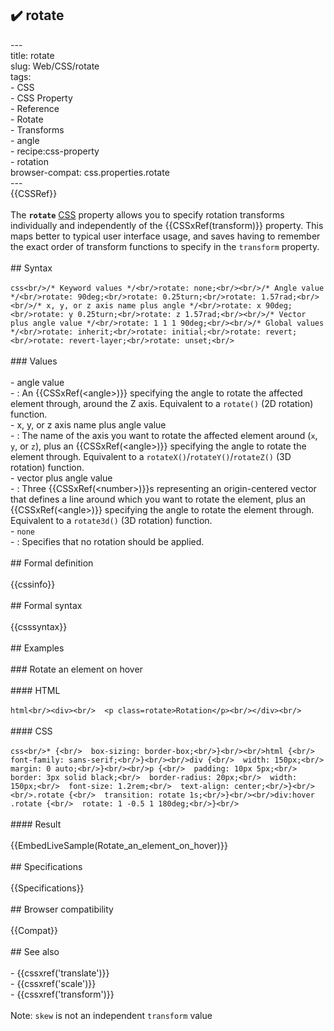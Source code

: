 ## ✔️ rotate 
 ---<br/>title: rotate<br/>slug: Web/CSS/rotate<br/>tags:<br/>  - CSS<br/>  - CSS Property<br/>  - Reference<br/>  - Rotate<br/>  - Transforms<br/>  - angle<br/>  - recipe:css-property<br/>  - rotation<br/>browser-compat: css.properties.rotate<br/>---<br/>{{CSSRef}}<br/><br/>The **`rotate`** [CSS](/en-US/docs/Web/CSS) property allows you to specify rotation transforms individually and independently of the {{CSSxRef(transform)}} property. This maps better to typical user interface usage, and saves having to remember the exact order of transform functions to specify in the `transform` property.<br/><br/>## Syntax<br/><br/>```css<br/>/* Keyword values */<br/>rotate: none;<br/><br/>/* Angle value */<br/>rotate: 90deg;<br/>rotate: 0.25turn;<br/>rotate: 1.57rad;<br/><br/>/* x, y, or z axis name plus angle */<br/>rotate: x 90deg;<br/>rotate: y 0.25turn;<br/>rotate: z 1.57rad;<br/><br/>/* Vector plus angle value */<br/>rotate: 1 1 1 90deg;<br/><br/>/* Global values */<br/>rotate: inherit;<br/>rotate: initial;<br/>rotate: revert;<br/>rotate: revert-layer;<br/>rotate: unset;<br/>```<br/><br/>### Values<br/><br/>- angle value<br/>  - : An {{CSSxRef(&lt;angle&gt;)}} specifying the angle to rotate the affected element through, around the Z axis. Equivalent to a `rotate()` (2D rotation) function.<br/>- x, y, or z axis name plus angle value<br/>  - : The name of the axis you want to rotate the affected element around (`x`, `y`, or `z`), plus an {{CSSxRef(&lt;angle&gt;)}} specifying the angle to rotate the element through. Equivalent to a `rotateX()`/`rotateY()`/`rotateZ()` (3D rotation) function.<br/>- vector plus angle value<br/>  - : Three {{CSSxRef(&lt;number&gt;)}}s representing an origin-centered vector that defines a line around which you want to rotate the element, plus an {{CSSxRef(&lt;angle&gt;)}} specifying the angle to rotate the element through. Equivalent to a `rotate3d()` (3D rotation) function.<br/>- `none`<br/>  - : Specifies that no rotation should be applied.<br/><br/>## Formal definition<br/><br/>{{cssinfo}}<br/><br/>## Formal syntax<br/><br/>{{csssyntax}}<br/><br/>## Examples<br/><br/>### Rotate an element on hover<br/><br/>#### HTML<br/><br/>```html<br/><div><br/>  <p class=rotate>Rotation</p><br/></div><br/>```<br/><br/>#### CSS<br/><br/>```css<br/>* {<br/>  box-sizing: border-box;<br/>}<br/><br/>html {<br/>  font-family: sans-serif;<br/>}<br/><br/>div {<br/>  width: 150px;<br/>  margin: 0 auto;<br/>}<br/><br/>p {<br/>  padding: 10px 5px;<br/>  border: 3px solid black;<br/>  border-radius: 20px;<br/>  width: 150px;<br/>  font-size: 1.2rem;<br/>  text-align: center;<br/>}<br/><br/>.rotate {<br/>  transition: rotate 1s;<br/>}<br/><br/>div:hover .rotate {<br/>  rotate: 1 -0.5 1 180deg;<br/>}<br/>```<br/><br/>#### Result<br/><br/>{{EmbedLiveSample(Rotate_an_element_on_hover)}}<br/><br/>## Specifications<br/><br/>{{Specifications}}<br/><br/>## Browser compatibility<br/><br/>{{Compat}}<br/><br/>## See also<br/><br/>- {{cssxref('translate')}}<br/>- {{cssxref('scale')}}<br/>- {{cssxref('transform')}}<br/><br/>Note: `skew` is not an independent `transform` value<br/>